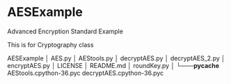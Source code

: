 # AESExample
Advanced Encryption Standard Example

This is for Cryptography class

AESExample
    │   AES.py
    │   AEStools.py
    │   decryptAES.py
    │   decryptAES_2.py
    │   encryptAES.py
    │   LICENSE
    │   README.md
    │   roundKey.py
    │
    └───__pycache__
            AEStools.cpython-36.pyc
            decryptAES.cpython-36.pyc
